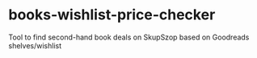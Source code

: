 # books-wishlist-price-checker
Tool to find second-hand book deals on SkupSzop based on Goodreads shelves/wishlist
